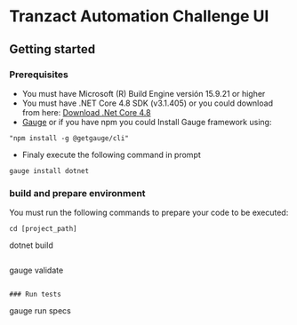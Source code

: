 # Tranzact Automation Challenge UI
## Getting started
### Prerequisites
- You must have Microsoft (R) Build Engine versión 15.9.21 or higher
- You must have .NET Core 4.8 SDK (v3.1.405) or you could download from here: [Download .Net Core 4.8](https://dotnet.microsoft.com/download/dotnet-framework/thank-you/net48-developer-pack-offline-installer)
- [Gauge](http://getgauge.io/get-started/index.html) or if you have npm you could Install Gauge framework using: 
```
"npm install -g @getgauge/cli"
```
- Finaly execute the following command in prompt
```
gauge install dotnet
```

### build and prepare environment
You must run the following commands to prepare your code to be executed:
```
cd [project_path]
```
dotnet build
```
```
gauge validate
```

### Run tests
```
gauge run specs
```